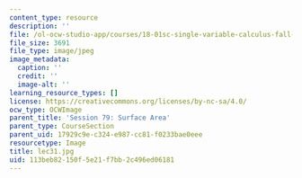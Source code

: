 ```yaml
---
content_type: resource
description: ''
file: /ol-ocw-studio-app/courses/18-01sc-single-variable-calculus-fall-2010/113beb82150f5e21f7bb2c496ed06181_lec31.jpg
file_size: 3691
file_type: image/jpeg
image_metadata:
  caption: ''
  credit: ''
  image-alt: ''
learning_resource_types: []
license: https://creativecommons.org/licenses/by-nc-sa/4.0/
ocw_type: OCWImage
parent_title: 'Session 79: Surface Area'
parent_type: CourseSection
parent_uid: 17929c9e-c324-e987-cc81-f0233bae0eee
resourcetype: Image
title: lec31.jpg
uid: 113beb82-150f-5e21-f7bb-2c496ed06181
---
```

